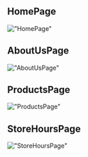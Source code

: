 




## HomePage

!["HomePage"](https://github.com/ZakiyaA/coffee-store-design/blob/master/img/homePage.png?raw=true)

## AboutUsPage

!["AboutUsPage"](https://github.com/ZakiyaA/coffee-store-design/blob/master/img/aboutUsPage.png?raw=true)

## ProductsPage

!["ProductsPage"](https://github.com/ZakiyaA/coffee-store-design/blob/master/img/productsPage.png?raw=true)

## StoreHoursPage

!["StoreHoursPage"](https://github.com/ZakiyaA/coffee-store-design/blob/master/img/storePage.png?raw=true)
